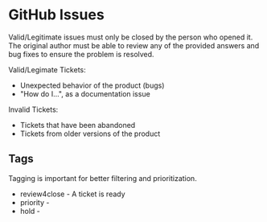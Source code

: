 # GitHub Issues

Valid/Legitimate issues must only be closed by the person who opened it. The original author must be able to review any of the provided answers and bug fixes to ensure the problem is resolved.

Valid/Legimate Tickets:
- Unexpected behavior of the product (bugs)
- "How do I...", as a documentation issue

Invalid Tickets:
- Tickets that have been abandoned
- Tickets from older versions of the product


## Tags

Tagging is important for better filtering and prioritization.

- review4close - A ticket is ready 
- priority -
- hold - 